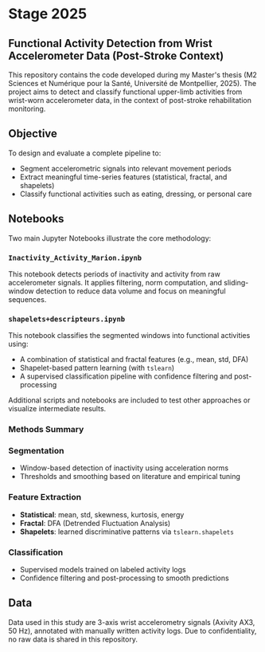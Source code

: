 # Stage 2025
## Functional Activity Detection from Wrist Accelerometer Data (Post-Stroke Context)

This repository contains the code developed during my Master's thesis (M2 Sciences et Numérique pour la Santé, Université de Montpellier, 2025). The project aims to detect and classify functional upper-limb activities from wrist-worn accelerometer data, in the context of post-stroke rehabilitation monitoring.

## Objective

To design and evaluate a complete pipeline to:
- Segment accelerometric signals into relevant movement periods
- Extract meaningful time-series features (statistical, fractal, and shapelets)
- Classify functional activities such as eating, dressing, or personal care


## Notebooks

Two main Jupyter Notebooks illustrate the core methodology:

###  `Inactivity_Activity_Marion.ipynb`
This notebook detects periods of inactivity and activity from raw accelerometer signals. It applies filtering, norm computation, and sliding-window detection to reduce data volume and focus on meaningful sequences.

###  `shapelets+descripteurs.ipynb`
This notebook classifies the segmented windows into functional activities using:
- A combination of statistical and fractal features (e.g., mean, std, DFA)
- Shapelet-based pattern learning (with `tslearn`)
- A supervised classification pipeline with confidence filtering and post-processing

Additional scripts and notebooks are included to test other approaches or visualize intermediate results.

### Methods Summary

### Segmentation
- Window-based detection of inactivity using acceleration norms
- Thresholds and smoothing based on literature and empirical tuning

### Feature Extraction
- **Statistical**: mean, std, skewness, kurtosis, energy
- **Fractal**: DFA (Detrended Fluctuation Analysis)
- **Shapelets**: learned discriminative patterns via `tslearn.shapelets`

### Classification
- Supervised models trained on labeled activity logs
- Confidence filtering and post-processing to smooth predictions

##  Data

Data used in this study are 3-axis wrist accelerometry signals (Axivity AX3, 50 Hz), annotated with manually written activity logs. Due to confidentiality, no raw data is shared in this repository.



